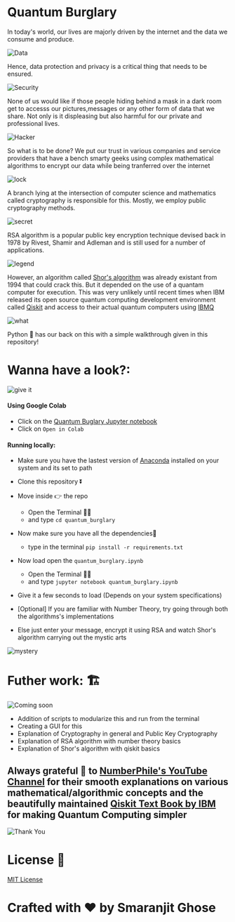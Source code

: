 # Quantum Burglary

In today's world, our lives are majorly driven by the internet and the data we consume and produce.

![Data](https://media.giphy.com/media/4FQMuOKR6zQRO/giphy.gif)

Hence, data protection and privacy is a critical thing that needs to be ensured.

![Security](https://media.giphy.com/media/81xwEHX23zhvy/giphy.gif)

None of us would like if those people hiding behind a mask in a dark room get to accesss our pictures,messages or any other form of data that we share. Not only is it displeasing but also harmful for our private and professional lives.

![Hacker](https://media.giphy.com/media/115BJle6N2Av0A/giphy.gif)

So what is to be done? We put our trust in various companies and service providers that have a bench smarty geeks using complex mathematical algorithms to encrypt our data while being tranferred over the internet

![lock](https://media.giphy.com/media/g9FBfdFszxcGY/giphy.gif)

A branch lying at the intersection of computer science and mathematics called cryptography is responsible for this. Mostly, we employ public cryptography methods.

![secret](https://media.giphy.com/media/wDGCA2dv9VJxC/giphy.gif)

RSA algorithm is a popular public key encryption technique devised back in 1978 by Rivest, Shamir and Adleman and is still used for a number of applications.

![legend](https://media.giphy.com/media/LqfTaNPDBs8GiKy2am/giphy.gif)

However, an algorithm called [Shor's algorithm](https://en.wikipedia.org/wiki/Shor%27s_algorithm) was already existant from 1994 that could crack this. But it depended on the use of a quantam computer for execution. This was very unlikely until recent times when IBM released its open source quantum computing development environment called [Qiskit](https://qiskit.org/) and access to their actual quantum computers using [IBMQ](https://www.ibm.com/quantum-computing/learn/what-is-ibm-q/)

![what](https://media.giphy.com/media/91fEJqgdsnu4E/giphy.gif)

Python 🐍 has our back on this with a simple walkthrough given in this repository!

# Wanna have a look?:

![give it](https://media.giphy.com/media/KamhkkcTtvOJ0FCjnB/giphy.gif)


#### Using Google Colab
- Click on the [Quantum Buglary Jupyter notebook](https://github.com/smaranjitghose/quantum_burglary/blob/master/quantum_burglary.ipynb)
- Click on ```Open in Colab```

#### Running locally:

- Make sure you have the lastest version of [Anaconda](https://www.anaconda.com/distribution/) installed on your system and its set to path

- Clone this repository ⏬
- Move inside 👉 the repo 
    - Open the Terminal 👩‍💻
    - and type ```cd quantum_burglary```
- Now make sure you have all the dependencies🧱 
  - type in the terminal
      ```pip install -r requirements.txt```
- Now load open the  ```quantum_burglary.ipynb```
    - Open the Terminal 👩‍💻
    - and type ```jupyter notebook quantum_burglary.ipynb```
- Give it a few seconds to load (Depends on your system specifications)

- [Optional] If you are familiar with Number Theory, try going through both the algorithms's implementations
- Else just enter your message, encrypt it using RSA and watch Shor's algorithm carrying out the mystic arts 

![mystery](https://media.giphy.com/media/fvwUrBaKytLtfiMeSK/giphy.gif)

# Futher work: 🏗

![Coming soon](https://media.giphy.com/media/kyLptBNdyMHftuqoNy/giphy.gif)

- Addition of scripts to modularize this and run from the terminal
- Creating a GUI for this
- Explanation of Cryptography in general and Public Key Cryptography
- Explanation of RSA algorithm with number theory basics
- Explanation of Shor's algorithm with qiskit basics



## Always grateful 🙏 to [NumberPhile's YouTube Channel](https://www.youtube.com/user/numberphile) for their smooth explanations on various mathematical/algorithmic concepts and the beautifully maintained [Qiskit Text Book by IBM](https://qiskit.org/textbook/preface.html) for making Quantum Computing simpler

![Thank You](https://media.giphy.com/media/AeWoyE3ZT90YM/giphy.gif)

# License 📜

[MIT License](https://github.com/smaranjitghose/quantum_burglary/blob/master/LICENSE)

# **Crafted with ❤ by Smaranjit Ghose**

